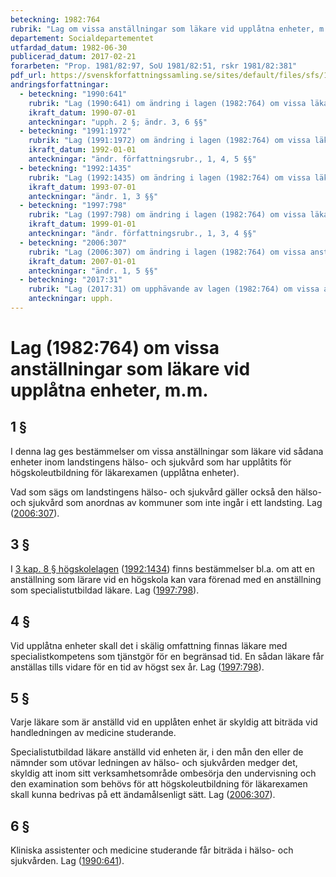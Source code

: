 ```yaml
---
beteckning: 1982:764
rubrik: "Lag om vissa anställningar som läkare vid upplåtna enheter, m.m."
departement: Socialdepartementet
utfardad_datum: 1982-06-30
publicerad_datum: 2017-02-21
forarbeten: "Prop. 1981/82:97, SoU 1981/82:51, rskr 1981/82:381"
pdf_url: https://svenskforfattningssamling.se/sites/default/files/sfs/1982-06/SFS1982-764.pdf
andringsforfattningar:
  - beteckning: "1990:641"
    rubrik: "Lag (1990:641) om ändring i lagen (1982:764) om vissa läkartjänster vid enheter inom den landstingskommunala hälso- och sjukvården som har upplåtits för grundläggande utbildning av läkare, m.m."
    ikraft_datum: 1990-07-01
    anteckningar: "upph. 2 §; ändr. 3, 6 §§"
  - beteckning: "1991:1972"
    rubrik: "Lag (1991:1972) om ändring i lagen (1982:764) om vissa läkartjänster vid enheter inom den landstingskommunala hälso- och sjukvården som har upplåtits för grundläggande utbildning av läkare, m.m."
    ikraft_datum: 1992-01-01
    anteckningar: "ändr. författningsrubr., 1, 4, 5 §§"
  - beteckning: "1992:1435"
    rubrik: "Lag (1992:1435) om ändring i lagen (1982:764) om vissa läkartjänster vid upplåtna enheter, m.m."
    ikraft_datum: 1993-07-01
    anteckningar: "ändr. 1, 3 §§"
  - beteckning: "1997:798"
    rubrik: "Lag (1997:798) om ändring i lagen (1982:764) om vissa läkartjänster vid upplåtna enheter, m.m."
    ikraft_datum: 1999-01-01
    anteckningar: "ändr. författningsrubr., 1, 3, 4 §§"
  - beteckning: "2006:307"
    rubrik: "Lag (2006:307) om ändring i lagen (1982:764) om vissa anställningar som läkare vid upplåtna enheter, m.m."
    ikraft_datum: 2007-01-01
    anteckningar: "ändr. 1, 5 §§"
  - beteckning: "2017:31"
    rubrik: "Lag (2017:31) om upphävande av lagen (1982:764) om vissa anställningar som läkare vid upplåtna enheter, m.m."
    anteckningar: upph.
---
```


# Lag (1982:764) om vissa anställningar som läkare vid upplåtna enheter, m.m.

## 1 §

I denna lag ges bestämmelser om vissa anställningar som läkare vid sådana enheter inom landstingens hälso- och sjukvård som har upplåtits för högskoleutbildning för läkarexamen (upplåtna enheter).

Vad som sägs om landstingens hälso- och sjukvård gäller också den hälso- och sjukvård som anordnas av kommuner som inte ingår i ett landsting. Lag ([2006:307](https://selex.se/eli/sfs/2006/307)).

## 3 §

I [3 kap. 8 § högskolelagen](https://selex.se/eli/sfs/1992/1434#kap3.8) ([1992:1434](https://selex.se/eli/sfs/1992/1434)) finns bestämmelser bl.a. om att en anställning som lärare vid en högskola kan vara förenad med en anställning som specialistutbildad läkare. Lag ([1997:798](https://selex.se/eli/sfs/1997/798)).

## 4 §

Vid upplåtna enheter skall det i skälig omfattning finnas läkare med specialistkompetens som tjänstgör för en begränsad tid. En sådan läkare får anställas tills vidare för en tid av högst sex år. Lag ([1997:798](https://selex.se/eli/sfs/1997/798)).

## 5 §

Varje läkare som är anställd vid en upplåten enhet är skyldig att biträda vid handledningen av medicine studerande.

Specialistutbildad läkare anställd vid enheten är, i den mån den eller de nämnder som utövar ledningen av hälso- och sjukvården medger det, skyldig att inom sitt verksamhetsområde ombesörja den undervisning och den examination som behövs för att högskoleutbildning för läkarexamen skall kunna bedrivas på ett ändamålsenligt sätt. Lag ([2006:307](https://selex.se/eli/sfs/2006/307)).

## 6 §

Kliniska assistenter och medicine studerande får biträda i hälso- och sjukvården. Lag ([1990:641](https://selex.se/eli/sfs/1990/641)).